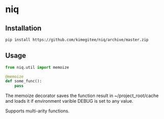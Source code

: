 # niq

## Installation
```bash
pip install https://github.com/kimegitee/niq/archive/master.zip
```
## Usage

```python
from niq.util import memoize

@memoize
def some_func():
    pass
```
The memoize decorator saves the function result in ~/project_root/cache and loads it if environment varible DEBUG is set to any value.

Supports multi-arity functions.
